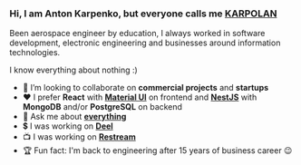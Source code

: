 ### Hi, I am Anton Karpenko, but everyone calls me [KARPOLAN](https://karpolan.com)

Been aerospace engineer by education, I always worked in software development, electronic engineering and businesses around information technologies.

I know everything about nothing :)

- :mag_right: I’m looking to collaborate on **commercial projects** and **startups**
- :heart: I prefer **React** with **[Material UI](https://material-ui.com/)** on frontend and **[NestJS](https://nestjs.com/)** with **MongoDB** and/or **PostgreSQL** on backend 
- 💬 Ask me about **[everything](https://www.patreon.com/karpolan)**
- :heavy_dollar_sign: I was working on **[Deel](https://bit.ly/letsdeel)** 
- :tv: I was working on **[Restream](https://bit.ly/restream-karpolan)** 
- :trophy: Fun fact: I'm back to engineering after 15 years of business career :wink:
